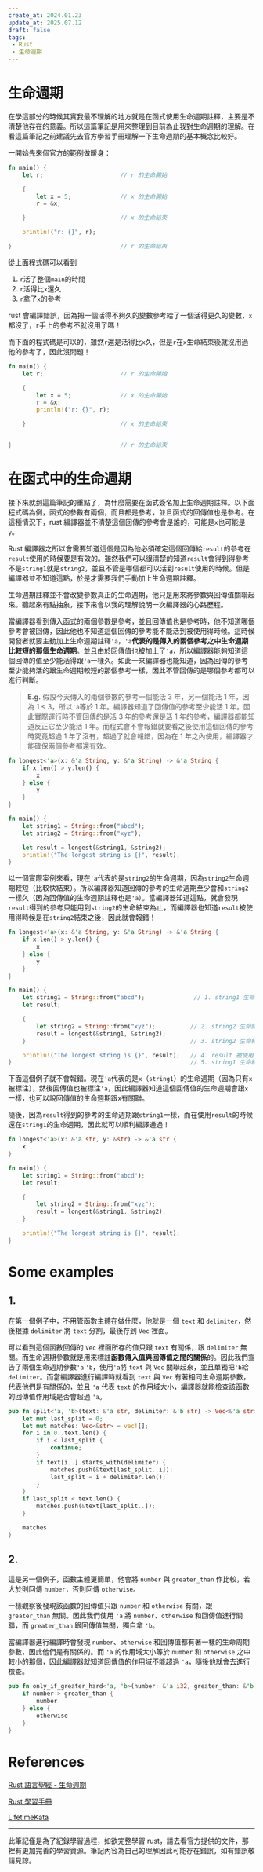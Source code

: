 ```yaml
---
create_at: 2024.01.23
update_at: 2025.07.12
draft: false
tags: 
 - Rust
 - 生命週期
---
```


# 生命週期

在學這部分的時候其實我最不理解的地方就是在函式使用生命週期註釋，主要是不清楚他存在的意義。所以這篇筆記是用來整理到目前為止我對生命週期的理解。在看這篇筆記之前建議先去官方學習手冊理解一下生命週期的基本概念比較好。

一開始先來個官方的範例做暖身：

```rust
fn main() {
    let r;                      // r 的生命開始

    {
        let x = 5;              // x 的生命開始
        r = &x;         

    }                           // x 的生命結束

    println!("r: {}", r);

}                               // r 的生命結束

```

從上面程式碼可以看到

1.  `r`活了整個`main`的時間
2. `r`活得比`x`還久
3. `r`拿了`x`的參考

rust 會編譯錯誤，因為把一個活得不夠久的變數參考給了一個活得更久的變數，`x`都沒了，`r`手上的參考不就沒用了嗎！

而下面的程式碼是可以的，雖然`r`還是活得比`x`久，但是`r`在`x`生命結束後就沒用過他的參考了，因此沒問題！

```rust
fn main() {
    let r;                      // r 的生命開始

    {
        let x = 5;              // x 的生命開始
        r = &x;         
        println!("r: {}", r);

    }                           // x 的生命結束


}                               // r 的生命結束

```


# 在函式中的生命週期

接下來就到這篇筆記的重點了，為什麼需要在函式簽名加上生命週期註釋。以下面程式碼為例，函式的參數有兩個，而且都是參考，並且函式的回傳值也是參考。在這種情況下，rust 編譯器並不清楚這個回傳的參考會是誰的，可能是`x`也可能是`y`。

Rust 編譯器之所以會需要知道這個是因為他必須確定這個回傳給`result`的參考在`result`使用的時候要是有效的。雖然我們可以很清楚的知道`result`會得到得參考不是`string1`就是`string2`，並且不管是哪個都可以活到`result`使用的時候。但是編譯器並不知道這點，於是才需要我們手動加上生命週期註釋。

生命週期註釋並不會改變參數真正的生命週期，他只是用來將參數與回傳值關聯起來。聽起來有點抽象，接下來會以我的理解說明一次編譯器的心路歷程。

當編譯器看到傳入函式的兩個參數是參考，並且回傳值也是參考時，他不知道哪個參考會被回傳，因此他也不知道這個回傳的參考能不能活到被使用得時候。這時候開發者就要主動加上生命週期註釋`'a`，`'a`**代表的是傳入的兩個參考之中生命週期比較短的那個生命週期**。並且由於回傳值也被加上了`'a`，所以編譯器能夠知道這個回傳的值至少能活得跟`'a`一樣久。如此一來編譯器也能知道，因為回傳的參考至少能夠活的跟生命週期較短的那個參考一樣，因此不管回傳的是哪個參考都可以進行判斷。


>**E.g.** 假設今天傳入的兩個參數的參考一個能活 3 年，另一個能活 1 年，因為 1 < 3，所以`'a`等於 1 年。編譯器知道了回傳值的參考至少能活 1 年。因此實際運行時不管回傳的是活 3 年的參考還是活 1 年的參考，編譯器都能知道反正它至少能活 1 年。而程式會不會報錯就要看之後使用這個回傳的參考時究竟超過 1 年了沒有，超過了就會報錯，因為在 1 年之內使用，編譯器才能確保兩個參考都還有效。

    

```rust
fn longest<'a>(x: &'a String, y: &'a String) -> &'a String {
    if x.len() > y.len() {
        x
    } else {
        y
    }
}

fn main() {
    let string1 = String::from("abcd");
    let string2 = String::from("xyz");

    let result = longest(&string1, &string2);
    println!("The longest string is {}", result);
}
```

以一個實際案例來看，現在`'a`代表的是`string2`的生命週期，因為`string2`生命週期較短（比較快結束）。所以編譯器知道回傳的參考的生命週期至少會和`string2`一樣久（因為回傳值的生命週期註釋也是`'a`）。當編譯器知道這點，就會發現`result`得到的參考只能用到`string2`的生命結束為止，而編譯器也知道`result`被使用得時候是在`string2`結束之後，因此就會報錯！

```rust
fn longest<'a>(x: &'a String, y: &'a String) -> &'a String {
    if x.len() > y.len() {
        x
    } else {
        y
    }
}

fn main() {
    let string1 = String::from("abcd");              // 1. string1 生命開始
    let result;                            

    {
        let string2 = String::from("xyz");          // 2. string2 生命開始
        result = longest(&string1, &string2);   
    }                                               // 3. string2 生命結束

    println!("The longest string is {}", result);   // 4. result 被使用
}                                                   // 5. string1 生命結束
```

下面這個例子就不會報錯。現在`'a`代表的是`x`（`string1`）的生命週期（因為只有`x`被標注），然後回傳值也被標注`'a`，因此編譯器知道這個回傳值的生命週期會跟`x`一樣，也可以說回傳值的生命週期跟`x`有關聯。

隨後，因為`result`得到的參考的生命週期跟`string1`一樣，而在使用`result`的時候還在`string1`的生命週期，因此就可以順利編譯通過！

```rust
fn longest<'a>(x: &'a str, y: &str) -> &'a str {
    x
}

fn main() {
    let string1 = String::from("abcd");            
    let result;                            

    {
        let string2 = String::from("xyz");        
        result = longest(&string1, &string2);   
    }                                              

    println!("The longest string is {}", result);  
}                                                  
```

# Some examples

## 1. 

在第一個例子中，不用管函數主體在做什麼，他就是一個 `text` 和 `delimiter`，然後根據 `delimiter` 將 `text` 分割，最後存到 `Vec` 裡面。

可以看到這個函數回傳的 `Vec` 裡面所存的值只跟 `text` 有關係，跟 `delimiter` 無關。而生命週期參數就是用來標註**函數傳入值與回傳值之間的關係**的。因此我們宣告了兩個生命週期參數`'a` `'b`，使用`'a`將 `text` 與 `Vec` 關聯起來，並且單獨把`'b`給`delimiter`。而當編譯器進行編譯時就看到 `text` 與 `Vec` 有著相同生命週期參數，代表他們是有關係的，並且 `'a` 代表 `text` 的作用域大小，編譯器就能檢查該函數的回傳值作用域是否會超過 `'a`。

```rust
pub fn split<'a, 'b>(text: &'a str, delimiter: &'b str) -> Vec<&'a str> {
    let mut last_split = 0;
    let mut matches: Vec<&str> = vec![];
    for i in 0..text.len() {
        if i < last_split {
            continue;
        }
        if text[i..].starts_with(delimiter) {
            matches.push(&text[last_split..i]);
            last_split = i + delimiter.len();
        }
    }
    if last_split < text.len() {
        matches.push(&text[last_split..]);
    }

    matches
}
```

## 2.

這是另一個例子，函數主體更簡單，他會將 `number` 與 `greater_than` 作比較，若大於則回傳 `number`，否則回傳 `otherwise。`

一樣觀察後發現該函數的回傳值只跟 `number` 和 `otherwise` 有關，跟 `greater_than` 無關。因此我們使用 `'a` 將 `number`、`otherwise` 和回傳值進行關聯，而 `greater_than` 跟回傳值無關，獨自拿 `'b`。

當編譯器進行編譯時會發現 `number`、`otherwise` 和回傳值都有著一樣的生命周期參數，因此他們是有關係的。而 `'a` 的作用域大小等於 `number` 和 `otherwise` 之中較小的那個，因此編譯器就知道回傳值的作用域不能超過 `'a`，隨後他就會去進行檢查。

```rust
pub fn only_if_greater_hard<'a, 'b>(number: &'a i32, greater_than: &'b i32, otherwise: &'a i32) -> &'a i32 {
    if number > greater_than {
        number
    } else {
        otherwise
    }
}
```


# References

[Rust 語言聖經 - 生命週期](https://course.rs/basic/lifetime.html)

[Rust 學習手冊](https://rust-lang.tw/book-tw/ch10-03-lifetime-syntax.html)

[LifetimeKata](https://tfpk.github.io/lifetimekata/)

---
此筆記僅是為了紀錄學習過程，如欲完整學習 rust，請去看官方提供的文件，那裡有更加完善的學習資源。筆記內容為自己的理解因此可能存在錯誤，如有錯誤敬請見諒。